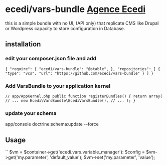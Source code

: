 # ecedi/vars-bundle [Agence Ecedi](http://ecedi.fr)

this is a simple bundle with no UI, (API only) that replicate CMS like Drupal or Wordpress capacity to store configuration in Database.

## installation

### edit your composer.json file and add

``
{
   "require": {
        "ecedi/vars-bundle": "@stable",
	},
  "repositories": [
        {
            "type": "vcs",
            "url": "https://github.com/ecedi/vars-bundle"
        }
  ]
}
``

### Add VarsBundle to your application kernel

``
// app/AppKernel.php
public function registerBundles()
{
    return array(
        // ...
        new Ecedi\VarsBundle\EcediVarsBundle(),
        // ...
    );
}
``

### update your schema

  app/console doctrine:schema:update --force


## Usage


``
  $vm = $container->get('ecedi.vars.variable_manager'):
  $config = $vm->get('my.parameter', 'default_value');
  $vm->set('my.parameter', 'value');